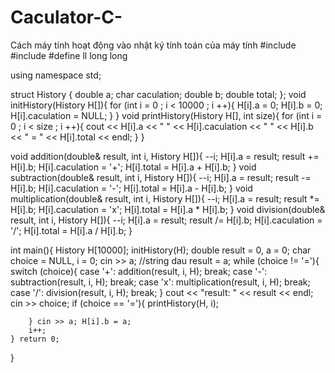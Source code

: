 # Caculator-C-
Cách máy tính hoạt động vào nhật ký tính toán của máy tính
#include <iostream>
#include <iomanip>
#define ll long long

using namespace std;

struct History {
    double a;
    char caculation;
    double b;
    double total;
};
void initHistory(History H[]){
    for (int i = 0 ; i < 10000 ; i ++){
        H[i].a = 0;
        H[i].b = 0;
        H[i].caculation = NULL;
    }
}
void printHistory(History H[], int size){
    for (int i = 0 ; i < size ; i ++){
        cout << H[i].a << " " << H[i].caculation << " " << H[i].b << " = " << H[i].total << endl;
    }
}

void addition(double& result, int i, History H[]){
    --i;
    H[i].a = result;
    result += H[i].b;
    H[i].caculation = '+';
    H[i].total = H[i].a + H[i].b;
}
void subtraction(double& result, int i, History H[]){
    --i;
    H[i].a = result;
    result -= H[i].b;
    H[i].caculation = '-';
    H[i].total = H[i].a - H[i].b;
}
void multiplication(double& result, int i, History H[]){
    --i;
    H[i].a = result;
    result *= H[i].b;
    H[i].caculation = 'x';
    H[i].total = H[i].a * H[i].b;
}
void division(double& result, int i, History H[]){
    --i;
    H[i].a = result;
    result /= H[i].b;
    H[i].caculation = '/';
    H[i].total = H[i].a / H[i].b;
}

int main(){
    History H[10000]; initHistory(H);
    double result = 0, a = 0;
    char choice = NULL, i = 0;
    cin >> a; //string dau
    result = a;
    while (choice != '='){
        switch (choice){
            case '+':
                addition(result, i, H);
                break;
            case '-':
                subtraction(result, i, H);
                break;
            case 'x':
                multiplication(result, i, H);
                break;
            case '/':
                division(result, i, H);
                break;
        } 
        cout << "result: " << result << endl;
        cin >> choice;
        if (choice == '='){
            printHistory(H, i);
            
        } cin >> a; H[i].b = a;
        i++;
    } return 0;
}

